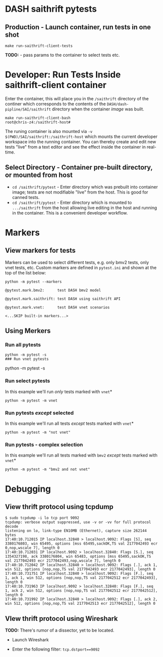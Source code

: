 # DASH saithrift pytests
## Production - Launch container, run tests in one shot
```
make run-saithrift-client-tests
```

**TODO:** - pass params to the container to select tests etc.
# Developer: Run Tests Inside saithrift-client container
Enter the container, this will place you in the `/saithrift` directory of the continer which corresponds to the contents of the `DASH/dash-pipline/SAI/saithrift` directory when the container *image* was built.
```
make run-saithrift-client-bash 
root@chris-z4:/saithrift-host# 
```
The runing container is also mounted via `-v $(PWD)/SAI/saithrift:/saithrift-host`  which mounts the current developer workspace into the running container. You can thereby create and edit new tests "live" from a text editor and see the effect inside the container in real-time.

## Select Directory - Container pre-built directory, or mounted from host

* `cd /saithrift/pytest` - Enter directory which was prebuilt into container image; tests are not modifiable "live" from the host. This is good for canned tests.
* `cd /saithrift/pytest` - Enter directory which is mounted to `.../saithrift` from the host allowing live editing in the host and running in the container. This is a convenient developer workflow.

# Markers
## View markers for tests
Markers can be used to select different tests, e.g. only bmv2 tests, only vnet tests, etc.
Custom markers are defined in `pytest.ini` and shown at the top of the list below:

```
python -m pytest --markers

@pytest.mark.bmv2:      test DASH bmv2 model

@pytest.mark.saithrift: test DASH using saithrift API

@pytest.mark.vnet:      test DASH vnet scenarios

<...SKIP built-in markers...>
```
## Using Merkers
### Run all pytests
```
python -m pytest -s
### Run vnet pytests
```
python -m pytest -s

### Run select pytests
In this example we'll run *only* tests marked with `vnet`*
```
python -m pytest -m vnet
```
### Run pytests *except* selected
In this example we'll run all tests *except* tests marked with `vnet`*
```
python -m pytest -m "not vnet"
```

### Run pytests - complex selection
In this example we'll run all tests marked with `bmv2`  *except* tests marked with `vnet`*
```
python -m pytest -m "bmv2 and not vnet"
```
# Debugging
## View thrift protocol using tcpdump
```
$ sudo tcpdump -i lo tcp port 9092
tcpdump: verbose output suppressed, use -v or -vv for full protocol decode
listening on lo, link-type EN10MB (Ethernet), capture size 262144 bytes
17:40:10.712015 IP localhost.32840 > localhost.9092: Flags [S], seq 3380176803, win 65495, options [mss 65495,sackOK,TS val 2177042493 ecr 0,nop,wscale 7], length 0
17:40:10.712031 IP localhost.9092 > localhost.32840: Flags [S.], seq 1354327198, ack 3380176804, win 65483, options [mss 65495,sackOK,TS val 2177042493 ecr 2177042493,nop,wscale 7], length 0
17:40:10.712042 IP localhost.32840 > localhost.9092: Flags [.], ack 1, win 512, options [nop,nop,TS val 2177042493 ecr 2177042493], length 0
17:40:10.731751 IP localhost.32840 > localhost.9092: Flags [F.], seq 1, ack 1, win 512, options [nop,nop,TS val 2177042512 ecr 2177042493], length 0
17:40:10.731963 IP localhost.9092 > localhost.32840: Flags [F.], seq 1, ack 2, win 512, options [nop,nop,TS val 2177042512 ecr 2177042512], length 0
17:40:10.731992 IP localhost.32840 > localhost.9092: Flags [.], ack 2, win 512, options [nop,nop,TS val 2177042513 ecr 2177042512], length 0
```
## VIew thrift protocol using Wireshark
**TODO:** There's rumor of a dissector, yet to be located.

* Launch Wireshark
  
* Enter the following filter: `tcp.dstport==9092`